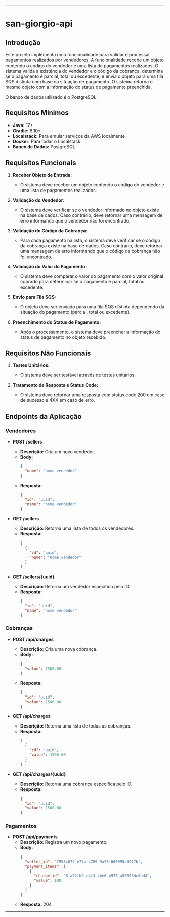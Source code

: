 ---

# san-giorgio-api

## Introdução

Este projeto implementa uma funcionalidade para validar e processar pagamentos realizados por vendedores. A funcionalidade recebe um objeto contendo o código do vendedor e uma lista de pagamentos realizados. O sistema valida a existência do vendedor e o código da cobrança, determina se o pagamento é parcial, total ou excedente, e envia o objeto para uma fila SQS distinta com base na situação de pagamento. O sistema retorna o mesmo objeto com a informação do status de pagamento preenchida.

O banco de dados utilizado é o PostgreSQL.

## Requisitos Mínimos

- **Java:** 17+
- **Gradle:** 8.10+
- **Localstack:** Para emular serviços da AWS localmente
- **Docker:** Para rodar o Localstack
- **Banco de Dados:** PostgreSQL

## Requisitos Funcionais

1. **Receber Objeto de Entrada:**
   - O sistema deve receber um objeto contendo o código do vendedor e uma lista de pagamentos realizados.

2. **Validação do Vendedor:**
   - O sistema deve verificar se o vendedor informado no objeto existe na base de dados. Caso contrário, deve retornar uma mensagem de erro informando que o vendedor não foi encontrado.

3. **Validação do Código da Cobrança:**
   - Para cada pagamento na lista, o sistema deve verificar se o código da cobrança existe na base de dados. Caso contrário, deve retornar uma mensagem de erro informando que o código da cobrança não foi encontrado.

4. **Validação do Valor do Pagamento:**
   - O sistema deve comparar o valor do pagamento com o valor original cobrado para determinar se o pagamento é parcial, total ou excedente.

5. **Envio para Fila SQS:**
   - O objeto deve ser enviado para uma fila SQS distinta dependendo da situação do pagamento (parcial, total ou excedente).

6. **Preenchimento do Status de Pagamento:**
   - Após o processamento, o sistema deve preencher a informação do status de pagamento no objeto recebido.

## Requisitos Não Funcionais

1. **Testes Unitários:**
   - O sistema deve ser testável através de testes unitários.

2. **Tratamento de Resposta e Status Code:**
   - O sistema deve retornar uma resposta com status code 200 em caso de sucesso e 4XX em caso de erro.

## Endpoints da Aplicação

### Vendedores

- **POST /sellers**
   - **Descrição:** Cria um novo vendedor.
   - **Body:**
     ```json
     {
       "name": "nome vendedor"
     }
     ```
   - **Resposta:**
     ```json
     {
       "id": "uuid",
       "name": "nome vendedor"
     }
     ```

- **GET /sellers**
   - **Descrição:** Retorna uma lista de todos os vendedores.
   - **Resposta:**
     ```json
     [
       {
         "id": "uuid",
         "name": "nome vendedor"
       }
     ]
     ```

- **GET /sellers/{uuid}**
   - **Descrição:** Retorna um vendedor específico pelo ID.
   - **Resposta:**
     ```json
     {
       "id": "uuid",
       "name": "nome vendedor"
     }
     ```

### Cobranças

- **POST /api/charges**
   - **Descrição:** Cria uma nova cobrança.
   - **Body:**
     ```json
     {
       "value": 1500.00
     }
     ```
   - **Resposta:**
     ```json
     {
       "id": "uuid",
       "value": 1500.00
     }
     ```

- **GET /api/charges**
   - **Descrição:** Retorna uma lista de todas as cobranças.
   - **Resposta:**
     ```json
     [
       {
         "id": "uuid",
         "value": 1500.00
       }
     ]
     ```

- **GET /api/charges/{uuid}**
   - **Descrição:** Retorna uma cobrança específica pelo ID.
   - **Resposta:**
     ```json
     {
       "id": "uuid",
       "value": 1500.00
     }
     ```

### Pagamentos

- **POST /api/payments**
   - **Descrição:** Registra um novo pagamento.
   - **Body:**
     ```json
     {
       "seller_id": "7998c674-e74b-4789-9a20-600995a39f7b",
       "payment_items": [
         {
           "charge_id": "8fa72fb9-e4f3-4be6-b973-a95003dc6ad4",
           "value": 100
         }
       ]
     }
     ```
   - **Resposta:** 204

---